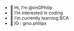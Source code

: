 - 👋 Hi, I’m @imGPhilip
- 👀 I’m interested in coding
- 🌱 I’m currently learning BCA
-  🔗  IG : gino.philipx

<!---
imGPhilip/imGPhilip is a ✨ special ✨ repository because its `README.md` (this file) appears on your GitHub profile.
You can click the Preview link to take a look at your changes.
--->
